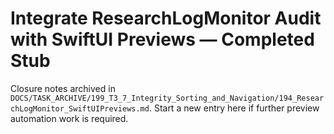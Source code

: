 # Integrate ResearchLogMonitor Audit with SwiftUI Previews — Completed Stub

Closure notes archived in `DOCS/TASK_ARCHIVE/199_T3_7_Integrity_Sorting_and_Navigation/194_ResearchLogMonitor_SwiftUIPreviews.md`. Start a new entry here if further preview automation work is required.
